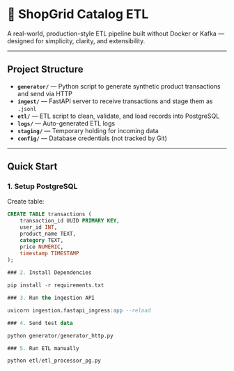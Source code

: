 # 🛒 ShopGrid Catalog ETL

A real-world, production-style ETL pipeline built without Docker or Kafka — designed for simplicity, clarity, and extensibility.

---

## Project Structure

- **`generator/`** — Python script to generate synthetic product transactions and send via HTTP
- **`ingest/`** — FastAPI server to receive transactions and stage them as `.jsonl`
- **`etl/`** — ETL script to clean, validate, and load records into PostgreSQL
- **`logs/`** — Auto-generated ETL logs
- **`staging/`** — Temporary holding for incoming data
- **`config/`** — Database credentials (not tracked by Git)

---

## Quick Start

### 1. Setup PostgreSQL

Create table:
```sql
CREATE TABLE transactions (
    transaction_id UUID PRIMARY KEY,
    user_id INT,
    product_name TEXT,
    category TEXT,
    price NUMERIC,
    timestamp TIMESTAMP
);
 
### 2. Install Dependencies

pip install -r requirements.txt

### 3. Run the ingestion API

uvicorn ingestion.fastapi_ingress:app --reload

### 4. Send test data

python generator/generator_http.py

### 5. Run ETL manually

python etl/etl_processor_pg.py
